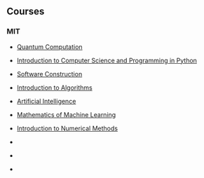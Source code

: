 ## Courses
### MIT
- [Quantum Computation](https://ocw.mit.edu/courses/mathematics/18-435j-quantum-computation-fall-2003/) 
- [Introduction to Computer Science and Programming in Python](https://ocw.mit.edu/courses/electrical-engineering-and-computer-science/6-0001-introduction-to-computer-science-and-programming-in-python-fall-2016/)
- [Software Construction](https://ocw.mit.edu/courses/electrical-engineering-and-computer-science/6-005-software-construction-spring-2016/)
- [Introduction to Algorithms](https://ocw.mit.edu/courses/electrical-engineering-and-computer-science/6-006-introduction-to-algorithms-fall-2011/)
- [Artificial Intelligence](https://ocw.mit.edu/courses/electrical-engineering-and-computer-science/6-034-artificial-intelligence-fall-2010/)
- [Mathematics of Machine Learning](https://ocw.mit.edu/courses/mathematics/18-657-mathematics-of-machine-learning-fall-2015/)
- [Introduction to Numerical Methods](https://ocw.mit.edu/courses/mathematics/18-335j-introduction-to-numerical-methods-spring-2019/)

- []()
- []()
- []()
